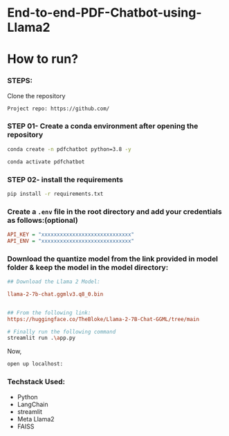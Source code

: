 # End-to-end-PDF-Chatbot-using-Llama2

# How to run?
### STEPS:

Clone the repository

```bash
Project repo: https://github.com/
```

### STEP 01- Create a conda environment after opening the repository

```bash
conda create -n pdfchatbot python=3.8 -y
```

```bash
conda activate pdfchatbot
```

### STEP 02- install the requirements
```bash
pip install -r requirements.txt
```


### Create a `.env` file in the root directory and add your credentials as follows:(optional)

```ini
API_KEY = "xxxxxxxxxxxxxxxxxxxxxxxxxxxxx"
API_ENV = "xxxxxxxxxxxxxxxxxxxxxxxxxxxxx"
```


### Download the quantize model from the link provided in model folder & keep the model in the model directory:

```ini
## Download the Llama 2 Model:

llama-2-7b-chat.ggmlv3.q8_0.bin


## From the following link:
https://huggingface.co/TheBloke/Llama-2-7B-Chat-GGML/tree/main
```



```bash
# Finally run the following command
streamlit run .\app.py
```

Now,
```bash
open up localhost:
```


### Techstack Used:

- Python
- LangChain
- streamlit 
- Meta Llama2
- FAISS


